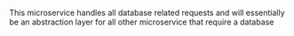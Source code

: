 This microservice handles all database related requests and will essentially be an abstraction layer for all other microservice that require a database